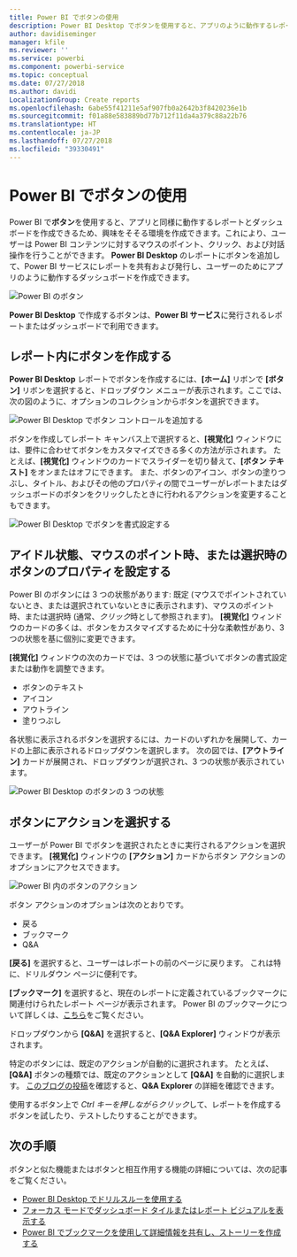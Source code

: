 ```yaml
---
title: Power BI でボタンの使用
description: Power BI Desktop でボタンを使用すると、アプリのように動作するレポートとダッシュボードを作成し、ユーザーとの連携を深めることができます。
author: davidiseminger
manager: kfile
ms.reviewer: ''
ms.service: powerbi
ms.component: powerbi-service
ms.topic: conceptual
ms.date: 07/27/2018
ms.author: davidi
LocalizationGroup: Create reports
ms.openlocfilehash: 6abe55f41211e5af907fb0a2642b3f8420236e1b
ms.sourcegitcommit: f01a88e583889bd77b712f11da4a379c88a22b76
ms.translationtype: HT
ms.contentlocale: ja-JP
ms.lasthandoff: 07/27/2018
ms.locfileid: "39330491"
---
```

# <a name="using-buttons-in-power-bi"></a>Power BI でボタンの使用
Power BI で**ボタン**を使用すると、アプリと同様に動作するレポートとダッシュボードを作成できるため、興味をそそる環境を作成できます。これにより、ユーザーは Power BI コンテンツに対するマウスのポイント、クリック、および対話操作を行うことができます。 **Power BI Desktop** のレポートにボタンを追加して、Power BI サービスにレポートを共有および発行し、ユーザーのためにアプリのように動作するダッシュボードを作成できます。

![Power BI のボタン](media/desktop-buttons/desktop-buttons_01.png)

**Power BI Desktop** で作成するボタンは、**Power BI サービス**に発行されるレポートまたはダッシュボードで利用できます。

## <a name="creating-buttons-in-reports"></a>レポート内にボタンを作成する
**Power BI Desktop** レポートでボタンを作成するには、**[ホーム]** リボンで **[ボタン]** リボンを選択すると、ドロップダウン メニューが表示されます。ここでは、次の図のように、オプションのコレクションからボタンを選択できます。 

![Power BI Desktop でボタン コントロールを追加する](media/desktop-buttons/desktop-buttons_02.png)

ボタンを作成してレポート キャンバス上で選択すると、**[視覚化]** ウィンドウには、要件に合わせてボタンをカスタマイズできる多くの方法が示されます。 たとえば、**[視覚化]** ウィンドウのカードでスライダーを切り替えて、**[ボタン テキスト]** をオンまたはオフにできます。 また、ボタンのアイコン、ボタンの塗りつぶし、タイトル、およびその他のプロパティの間でユーザーがレポートまたはダッシュボードのボタンをクリックしたときに行われるアクションを変更することもできます。

![Power BI Desktop でボタンを書式設定する](media/desktop-buttons/desktop-buttons_03.png)

## <a name="set-button-properties-when-idle-hovered-over-or-selected"></a>アイドル状態、マウスのポイント時、または選択時のボタンのプロパティを設定する

Power BI のボタンには 3 つの状態があります: 既定 (マウスでポイントされていないとき、または選択されていないときに表示されます)、マウスのポイント時、または選択時 (通常、*クリック*時として参照されます)。 **[視覚化]** ウィンドウのカードの多くは、ボタンをカスタマイズするために十分な柔軟性があり、3 つの状態を基に個別に変更できます。

**[視覚化]** ウィンドウの次のカードでは、3 つの状態に基づいてボタンの書式設定または動作を調整できます。

* ボタンのテキスト
* アイコン
* アウトライン
* 塗りつぶし

各状態に表示されるボタンを選択するには、カードのいずれかを展開して、カードの上部に表示されるドロップダウンを選択します。 次の図では、**[アウトライン]** カードが展開され、ドロップダウンが選択され、3 つの状態が表示されています。

![Power BI Desktop のボタンの 3 つの状態](media/desktop-buttons/desktop-buttons_04.png)


## <a name="select-the-action-for-a-button"></a>ボタンにアクションを選択する

ユーザーが Power BI でボタンを選択されたときに実行されるアクションを選択できます。 **[視覚化]** ウィンドウの **[アクション]** カードからボタン アクションのオプションにアクセスできます。

![Power BI 内のボタンのアクション](media/desktop-buttons/desktop-buttons_05.png)

ボタン アクションのオプションは次のとおりです。

* 戻る
* ブックマーク
* Q&A

**[戻る]** を選択すると、ユーザーはレポートの前のページに戻ります。 これは特に、ドリルダウン ページに便利です。

**[ブックマーク]** を選択すると、現在のレポートに定義されているブックマークに関連付けられたレポート ページが表示されます。 Power BI のブックマークについて詳しくは、[こちら](desktop-bookmarks.md)をご覧ください。 

ドロップダウンから **[Q&A]** を選択すると、**[Q&A Explorer]** ウィンドウが表示されます。 

特定のボタンには、既定のアクションが自動的に選択されます。 たとえば、**[Q&A]** ボタンの種類では、既定のアクションとして **[Q&A]** を自動的に選択します。 [このブログの投稿](https://powerbi.microsoft.com/blog/power-bi-desktop-april-2018-feature-summary/#Q&AExplorer)を確認すると、**Q&A Explorer** の詳細を確認できます。

使用するボタン上で *Ctrl キーを押しながらクリック*して、レポートを作成するボタンを試したり、テストしたりすることができます。 

## <a name="next-steps"></a>次の手順
ボタンと似た機能またはボタンと相互作用する機能の詳細については、次の記事をご覧ください。

* [Power BI Desktop でドリルスルーを使用する](desktop-drillthrough.md)
* [フォーカス モードでダッシュボード タイルまたはレポート ビジュアルを表示する](service-focus-mode.md)
* [Power BI でブックマークを使用して詳細情報を共有し、ストーリーを作成する](desktop-bookmarks.md)

